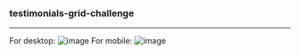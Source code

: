 ### testimonials-grid-challenge
---
For desktop:
![image](https://github.com/LucasSuL/testimonials-grid-challenge/assets/109936384/570cc9b3-a311-4e99-b04f-a1999b860847)
For mobile:
![image](https://github.com/LucasSuL/testimonials-grid-challenge/assets/109936384/834627cc-375f-4a0e-b3c2-eb58946c0555)
